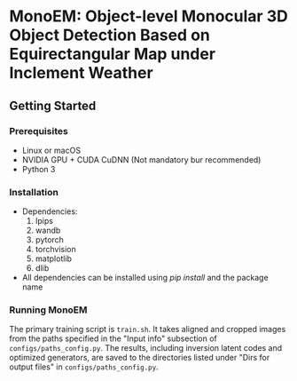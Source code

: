 # MonoEM: Object-level Monocular 3D Object Detection Based on Equirectangular Map under Inclement Weather

## Getting Started
### Prerequisites
- Linux or macOS
- NVIDIA GPU + CUDA CuDNN (Not mandatory bur recommended)
- Python 3

### Installation
- Dependencies:  
	1. lpips
	2. wandb
	3. pytorch
	4. torchvision
	5. matplotlib
	6. dlib
- All dependencies can be installed using *pip install* and the package name

### Running MonoEM
The primary training script is `train.sh`. It takes aligned and cropped images from the paths specified in the "Input info" subsection of `configs/paths_config.py`.
The results, including inversion latent codes and optimized generators, are saved to the directories listed under "Dirs for output files" in `configs/paths_config.py`.
